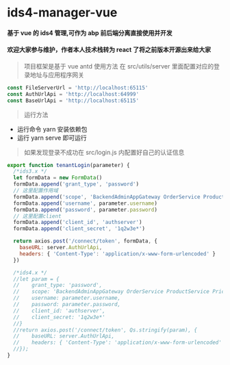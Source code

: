 # ids4-manager-vue

#### 基于 vue 的 ids4 管理,可作为 abp 前后端分离直接使用并开发

#### 欢迎大家参与维护，作者本人技术栈转为 react 了将之前版本开源出来给大家

> 项目框架是基于 vue antd
> 使用方法 在 src/utils/server 里面配置对应的登录地址与应用程序网关

```js
const FileServerUrl = 'http://localhost:65115'
const AuthUrlApi = 'http://localhost:64999'
const BaseUrlApi = 'http://localhost:65115'
```

> 运行方法

- 运行命令 yarn 安装依赖包
- 运行 yarn serve 即可运行

> 如果发现登录不成功在 src/login.js 内配置好自己的认证信息

```js
export function tenantLogin(parameter) {
  /*ids3.x */
  let formData = new FormData()
  formData.append('grant_type', 'password')
  // 这里配置作用域
  formData.append('scope', 'BackendAdminAppGateway OrderService ProductService PriceService AgentService CorpService')
  formData.append('username', parameter.username)
  formData.append('password', parameter.password)
  // 这里配置client
  formData.append('client_id', 'authserver')
  formData.append('client_secret', '1q2w3e*')

  return axios.post('/connect/token', formData, {
    baseURL: server.AuthUrlApi,
    headers: { 'Content-Type': 'application/x-www-form-urlencoded' }
  })

  /*ids4.x */
  //let param = {
  //    grant_type: 'password',
  //    scope: 'BackendAdminAppGateway OrderService ProductService PriceService AgentService CorpService',
  //    username: parameter.username,
  //    password: parameter.password,
  //    client_id: 'authserver',
  //    client_secret: '1q2w3e*'
  //}
  //return axios.post('/connect/token', Qs.stringify(param), {
  //    baseURL: server.AuthUrlApi,
  //    headers: { 'Content-Type': 'application/x-www-form-urlencoded' }
  //});
}
```

